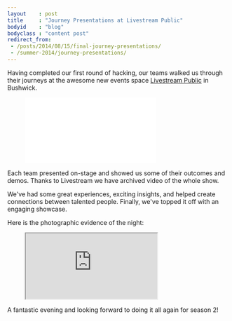 ```yaml
---
layout    : post
title     : "Journey Presentations at Livestream Public"
bodyid    : "blog"
bodyclass : "content post"
redirect_from:
 - /posts/2014/08/15/final-journey-presentations/
 - /summer-2014/journey-presentations/
---
```

Having completed our first round of hacking, our teams walked us through their journeys at the awesome new events space <a href="http://new.livestream.com/">Livestream Public</a> in Bushwick.

<figure class="video">
	<iframe class="livestream" src="//new.livestream.com/accounts/8720916/events/3256081/player?autoPlay=true&amp;mute=false" frameborder="0" scrolling="no"> </iframe>
</figure>

Each team presented on-stage and showed us some of their outcomes and demos. Thanks to Livestream we have archived video of the whole show.

<!--excerpt-ends-->

We've had some great experiences, exciting insights, and helped create connections between talented people. Finally, we've topped it off with an engaging showcase.

Here is the photographic evidence of the night:

<figure class="video">
	<iframe src="https://www.flickr.com/photos/125924023@N07/14744909257/in/set-72157646096411580/player/" allowfullscreen webkitallowfullscreen mozallowfullscreen oallowfullscreen msallowfullscreen></iframe>
</figure>

A fantastic evening and looking forward to doing it all again for season 2!